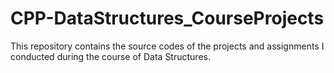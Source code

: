 # CPP-DataStructures_CourseProjects

This repository contains the source codes of the projects and assignments I conducted during the course of Data Structures.
